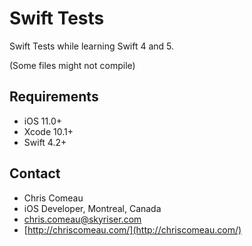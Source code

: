 # Swift Tests
Swift Tests while learning Swift 4 and 5.

(Some files might not compile)

## Requirements

- iOS 11.0+ 
- Xcode 10.1+
- Swift 4.2+


## Contact

* Chris Comeau
* iOS Developer, Montreal, Canada
* chris.comeau@skyriser.com
* [http://chriscomeau.com/](http://chriscomeau.com/)

 